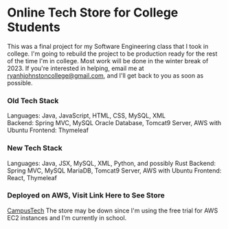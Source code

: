 # Online Tech Store for College Students #
This was a final project for my Software Engineering class that I took in college. I'm going to rebuild the project to be production ready for the rest of the time I'm in college. Most work will be done in the winter break of 2023. If you're interested in helping, email me at ryanhjohnstoncollege@gmail.com, and I'll get back to you as soon as possible.

### Old Tech Stack ###
Languages: Java, JavaScript, HTML, CSS, MySQL, XML <br>
Backend: Spring MVC, MySQL Oracle Database, Tomcat9 Server, AWS with Ubuntu
Frontend: Thymeleaf

### New Tech Stack ###
Languages: Java, JSX, MySQL, XML, Python, and possibly Rust
Backend: Spring MVC, MySQL MariaDB, Tomcat9 Server, AWS with Ubuntu
Frontend: React, Thymeleaf

### Deployed on AWS, Visit Link Here to See Store ###
[CampusTech](http://ec2-18-220-27-75.us-east-2.compute.amazonaws.com:8081/)
The store may be down since I'm using the free trial for AWS EC2 instances and I'm currently in school.
